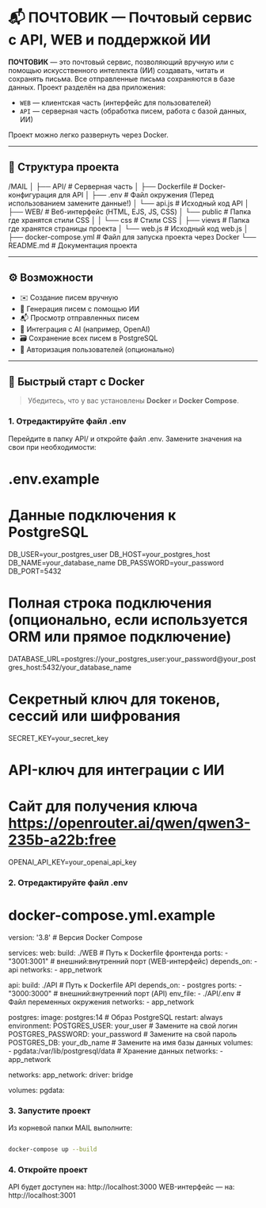 # 📬 ПОЧТОВИК — Почтовый сервис с API, WEB и поддержкой ИИ

**ПОЧТОВИК** — это почтовый сервис, позволяющий вручную или с помощью искусственного интеллекта (ИИ) создавать, читать и сохранять письма. Все отправленные письма сохраняются в базе данных. Проект разделён на два приложения:

- `WEB` — клиентская часть (интерфейс для пользователей)
- `API` — серверная часть (обработка писем, работа с базой данных, ИИ)

Проект можно легко развернуть через Docker.

---

## 📁 Структура проекта

/MAIL
│
├── API/ # Серверная часть 
│ ├── Dockerfile # Docker-конфигурация для API
│ ├── .env # Файл окружения (Перед использованием замените данные!)
│ └── api.js # Исходный код API
│
├── WEB/ # Веб-интерфейс (HTML, EJS, JS, CSS)
│ └── public # Папка где хранятся стили CSS
│ │  └── css # Cтили CSS
│ ├── views # Папка где хранятся страницы проекта
│ └── web.js # Исходный код web.js
│
├── docker-compose.yml # Файл для запуска проекта через Docker
└── README.md # Документация проекта


---

## ⚙️ Возможности

- ✉️ Создание писем вручную
- 🤖 Генерация писем с помощью ИИ
- 📬 Просмотр отправленных писем
- 🧠 Интеграция с AI (например, OpenAI)
- 🗃 Сохранение всех писем в PostgreSQL
- 👤 Авторизация пользователей (опционально)

---


## 🚀 Быстрый старт с Docker

> Убедитесь, что у вас установлены **Docker** и **Docker Compose**.

### 1. Отредактируйте файл .env

Перейдите в папку API/ и откройте файл .env. Замените значения на свои при необходимости:

# .env.example
# Данные подключения к PostgreSQL
DB_USER=your_postgres_user
DB_HOST=your_postgres_host
DB_NAME=your_database_name
DB_PASSWORD=your_password
DB_PORT=5432

# Полная строка подключения (опционально, если используется ORM или прямое подключение)
DATABASE_URL=postgres://your_postgres_user:your_password@your_postgres_host:5432/your_database_name

# Секретный ключ для токенов, сессий или шифрования
SECRET_KEY=your_secret_key

# API-ключ для интеграции с  ИИ
# Cайт для получения ключа https://openrouter.ai/qwen/qwen3-235b-a22b:free

OPENAI_API_KEY=your_openai_api_key

### 2. Отредактируйте файл .env

# docker-compose.yml.example

version: '3.8'  # Версия Docker Compose

services:
  web:
    build: ./WEB                 # Путь к Dockerfile фронтенда
    ports:
      - "3001:3001"              # внешний:внутренний порт (WEB-интерфейс)
    depends_on:
      - api
    networks:
      - app_network

  api:
    build: ./API                 # Путь к Dockerfile API
    depends_on: 
      - postgres
    ports:
      - "3000:3000"              # внешний:внутренний порт (API)
    env_file:
      - ./API/.env               # Файл переменных окружения
    networks:
      - app_network

  postgres:
    image: postgres:14           # Образ PostgreSQL
    restart: always
    environment:
      POSTGRES_USER: your_user           # Замените на свой логин
      POSTGRES_PASSWORD: your_password   # Замените на свой пароль
      POSTGRES_DB: your_db_name          # Замените на имя базы данных
    volumes:
      - pgdata:/var/lib/postgresql/data  # Хранение данных
    networks:
      - app_network

networks:
  app_network:
    driver: bridge

volumes:
  pgdata:


### 3. Запустите проект

Из корневой папки MAIL выполните:

```bash  

docker-compose up --build

```

### 4. Откройте проект 

API будет доступен на: http://localhost:3000
WEB-интерфейс — на: http://localhost:3001